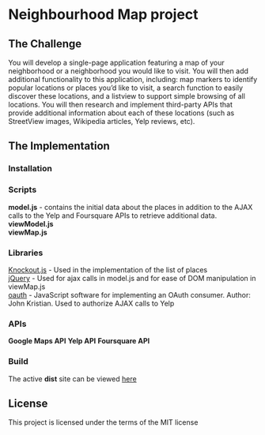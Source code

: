 # Neighbourhood Map project
## The Challenge
You will develop a single-page application featuring a map of your neighborhood or a neighborhood you would like to visit. You will then add additional functionality to this application, including: map markers to identify popular locations or places you’d like to visit, a search function to easily discover these locations, and a listview to support simple browsing of all locations. You will then research and implement third-party APIs that provide additional information about each of these locations (such as StreetView images, Wikipedia articles, Yelp reviews, etc).
## The Implementation
### Installation
### Scripts
**model.js** - contains the initial data about the places in addition to the AJAX calls to the Yelp and Foursquare APIs to retrieve additional data.
<br>
**viewModel.js**
<br>
**viewMap.js**
<br>
### Libraries
[Knockout.js](http://knockoutjs.com/) - Used in the implementation of the list of places<br>
[jQuery](http://jquery.com/) - Used for ajax calls in model.js and for ease of DOM manipulation in viewMap.js<br>
[oauth](https://oauth.googlecode.com/svn/code/javascript/) - JavaScript software for implementing an OAuth consumer. Author: John Kristian. Used to authorize AJAX calls to Yelp
### APIs
**Google Maps API**
**Yelp API**
**Foursquare API**
### Build
The active **dist** site can be viewed [here](http://ritchmct.github.io/neighbourhood-map/dist/index.html)
## License
This project is licensed under the terms of the MIT license

